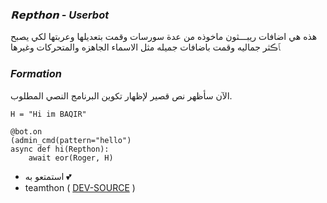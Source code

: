 ### _𝗥𝗲𝗽𝘁𝗵𝗼𝗻 - Userbot_

هذه هي اضافات ريبـــثون ماخوذه من عدة سورسات وقمت بتعديلها وعربتها لكي يصبح ﭑڪثر جماليه وقمت باضافات جميله مثل الاسماء الجاهزه والمتحركات وغيرها 

### _Formation_

الآن سأظهر نص قصير لإظهار تكوين البرنامج النصي المطلوب.
```python3
H = "Hi im BAQIR"
    
@bot.on
(admin_cmd(pattern="hello")
async def hi(Repthon):
    await eor(Roger, H)
```

- استمتعو به 💕
- teamthon ( [DEV-SOURCE](https://t.me/E_7_V) )

